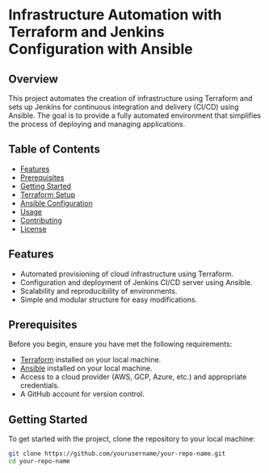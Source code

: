 # Infrastructure Automation with Terraform and Jenkins Configuration with Ansible

## Overview
This project automates the creation of infrastructure using Terraform and sets up Jenkins for continuous integration and delivery (CI/CD) using Ansible. The goal is to provide a fully automated environment that simplifies the process of deploying and managing applications.

## Table of Contents
- [Features](#features)
- [Prerequisites](#prerequisites)
- [Getting Started](#getting-started)
- [Terraform Setup](#terraform-setup)
- [Ansible Configuration](#ansible-configuration)
- [Usage](#usage)
- [Contributing](#contributing)
- [License](#license)

## Features
- Automated provisioning of cloud infrastructure using Terraform.
- Configuration and deployment of Jenkins CI/CD server using Ansible.
- Scalability and reproducibility of environments.
- Simple and modular structure for easy modifications.

## Prerequisites
Before you begin, ensure you have met the following requirements:
- [Terraform](https://www.terraform.io/downloads.html) installed on your local machine.
- [Ansible](https://docs.ansible.com/ansible/latest/installation_guide/intro_installation.html) installed on your local machine.
- Access to a cloud provider (AWS, GCP, Azure, etc.) and appropriate credentials.
- A GitHub account for version control.

## Getting Started
To get started with the project, clone the repository to your local machine:
```bash
git clone https://github.com/yourusername/your-repo-name.git
cd your-repo-name

